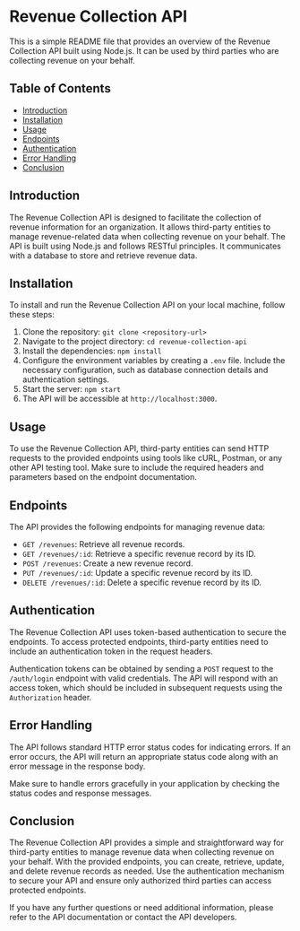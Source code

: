 # Revenue Collection API

This is a simple README file that provides an overview of the Revenue Collection API built using Node.js. It can be used by third parties who are collecting revenue on your behalf.

## Table of Contents

- [Introduction](#introduction)
- [Installation](#installation)
- [Usage](#usage)
- [Endpoints](#endpoints)
- [Authentication](#authentication)
- [Error Handling](#error-handling)
- [Conclusion](#conclusion)

## Introduction

The Revenue Collection API is designed to facilitate the collection of revenue information for an organization. It allows third-party entities to manage revenue-related data when collecting revenue on your behalf. The API is built using Node.js and follows RESTful principles. It communicates with a database to store and retrieve revenue data.

## Installation

To install and run the Revenue Collection API on your local machine, follow these steps:

1. Clone the repository: `git clone <repository-url>`
2. Navigate to the project directory: `cd revenue-collection-api`
3. Install the dependencies: `npm install`
4. Configure the environment variables by creating a `.env` file. Include the necessary configuration, such as database connection details and authentication settings.
5. Start the server: `npm start`
6. The API will be accessible at `http://localhost:3000`.

## Usage

To use the Revenue Collection API, third-party entities can send HTTP requests to the provided endpoints using tools like cURL, Postman, or any other API testing tool. Make sure to include the required headers and parameters based on the endpoint documentation.

## Endpoints

The API provides the following endpoints for managing revenue data:

- `GET /revenues`: Retrieve all revenue records.
- `GET /revenues/:id`: Retrieve a specific revenue record by its ID.
- `POST /revenues`: Create a new revenue record.
- `PUT /revenues/:id`: Update a specific revenue record by its ID.
- `DELETE /revenues/:id`: Delete a specific revenue record by its ID.

## Authentication

The Revenue Collection API uses token-based authentication to secure the endpoints. To access protected endpoints, third-party entities need to include an authentication token in the request headers.

Authentication tokens can be obtained by sending a `POST` request to the `/auth/login` endpoint with valid credentials. The API will respond with an access token, which should be included in subsequent requests using the `Authorization` header.

## Error Handling

The API follows standard HTTP error status codes for indicating errors. If an error occurs, the API will return an appropriate status code along with an error message in the response body.

Make sure to handle errors gracefully in your application by checking the status codes and response messages.

## Conclusion

The Revenue Collection API provides a simple and straightforward way for third-party entities to manage revenue data when collecting revenue on your behalf. With the provided endpoints, you can create, retrieve, update, and delete revenue records as needed. Use the authentication mechanism to secure your API and ensure only authorized third parties can access protected endpoints.

If you have any further questions or need additional information, please refer to the API documentation or contact the API developers.
